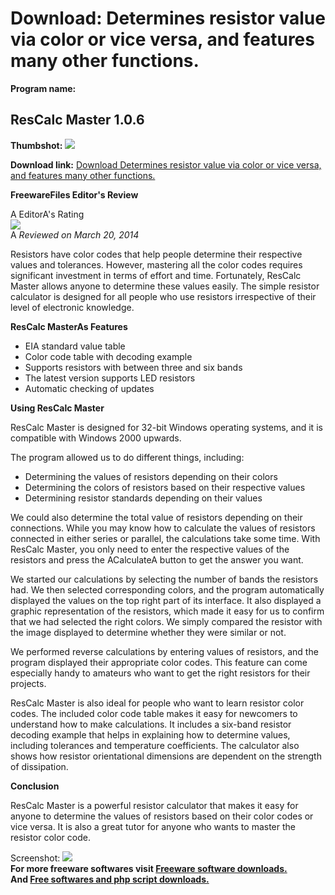# Download: Determines resistor value via color or vice versa, and features many other functions.

**Program name:**

## ResCalc Master 1.0.6

  
**Thumbshot:** ![](http://www.freewarefiles.com/screenshot/rescalcmaster_md.jpg)   
  
**Download link:** [Download Determines resistor value via color or vice versa, and features many other functions.](http://freesoftwares.boysofts.com/ResCalc-Master_program_98684.html)  
  


**FreewareFiles Editor's Review**  
  


A EditorA's Rating  
![](http://www.freewarefiles.com/images/rating/4.5.gif)  
A _Reviewed on March 20, 2014_   
  
Resistors have color codes that help people determine their respective values and tolerances. However, mastering all the color codes requires significant investment in terms of effort and time. Fortunately, ResCalc Master allows anyone to determine these values easily. The simple resistor calculator is designed for all people who use resistors irrespective of their level of electronic knowledge. 

**ResCalc MasterAs Features**

  * EIA standard value table 
  * Color code table with decoding example 
  * Supports resistors with between three and six bands 
  * The latest version supports LED resistors 
  * Automatic checking of updates 

**Using ResCalc Master**

ResCalc Master is designed for 32-bit Windows operating systems, and it is compatible with Windows 2000 upwards. 

The program allowed us to do different things, including:

  * Determining the values of resistors depending on their colors 
  * Determining the colors of resistors based on their respective values 
  * Determining resistor standards depending on their values 

We could also determine the total value of resistors depending on their connections. While you may know how to calculate the values of resistors connected in either series or parallel, the calculations take some time. With ResCalc Master, you only need to enter the respective values of the resistors and press the ACalculateA button to get the answer you want.

We started our calculations by selecting the number of bands the resistors had. We then selected corresponding colors, and the program automatically displayed the values on the top right part of its interface. It also displayed a graphic representation of the resistors, which made it easy for us to confirm that we had selected the right colors. We simply compared the resistor with the image displayed to determine whether they were similar or not.

We performed reverse calculations by entering values of resistors, and the program displayed their appropriate color codes. This feature can come especially handy to amateurs who want to get the right resistors for their projects.

ResCalc Master is also ideal for people who want to learn resistor color codes. The included color code table makes it easy for newcomers to understand how to make calculations. It includes a six-band resistor decoding example that helps in explaining how to determine values, including tolerances and temperature coefficients. The calculator also shows how resistor orientational dimensions are dependent on the strength of dissipation.

**Conclusion**

ResCalc Master is a powerful resistor calculator that makes it easy for anyone to determine the values of resistors based on their color codes or vice versa. It is also a great tutor for anyone who wants to master the resistor color code. 

  
  
Screenshot: ![](http://www.freewarefiles.com/screenshot/rescalcmaster.jpg)   
**For more freeware softwares visit [Freeware software downloads.](http://freesoftwares.boysofts.com/)**   
**And [Free softwares and php script downloads.](http://www.boysofts.com/)**
